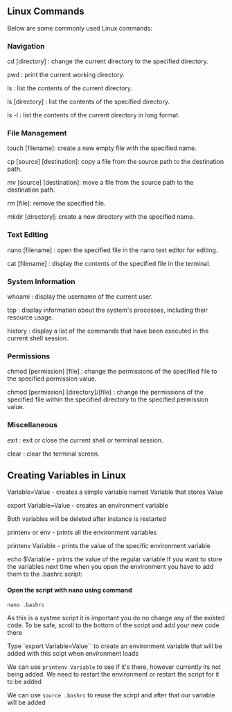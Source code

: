 ## Linux Commands

Below are some commonly used Linux commands:

### Navigation

cd [directory] : change the current directory to the specified directory.

pwd : print the current working directory.

ls  :   list the contents of the current directory.

ls [directory] : list the contents of the specified directory.

ls -l : list the contents of the current directory in long format.

### File Management

touch [filename]: create a new empty file with the specified name.

cp [source] [destination]: copy a file from the source path to the destination path.

mv [source] [destination]: move a file from the source path to the destination path.

rm [file]: remove the specified file.

mkdir [directory]: create a new directory with the specified name.

### Text Editing

nano [filename]   : open the specified file in the nano text editor for editing.

cat [filename]  : display the contents of the specified file in the terminal.

### System Information

whoami   : display the username of the current user.

top    : display information about the system's processes, including their resource usage.

history : display a list of the commands that have been executed in the current shell session.

### Permissions

chmod [permission] [file]  : change the permissions of the specified file to the specified permission value.

chmod [permission] [directory]/[file]  : change the permissions of the specified file within the specified directory to the specified permission value.

### Miscellaneous

exit  : exit or close the current shell or terminal session.

clear  :  clear the terminal screen.

## Creating Variables in Linux

Variable=Value - creates a simple variable named Variable that stores Value

export Variable=Value - creates an environment variable

Both variables will be deleted after instance is restarted

printenv or env - prints all the environment variables

printenv Variable - prints the value of the specific environment variable

echo $Variable - prints the value of the regular variable
If you want to store the variables next time when you open the environment you have to add them to the .bashrc script:

#### Open the script with nano using command 

`nano .bashrc`

As this is a systme script it is important you do no change any of the existed code. To be safe, scroll to the bottom of the script and add your new code there

Type `export Variable=Value`` 
to create an environment variable that will be added with this scipt when environment loads

We can use `printenv Variable` to see if it's there, however currently its not being added. We need to restart the environment or restart the script for it to be added

We can use `source .bashrc` to reuse the scirpt and after that our variable will be added
